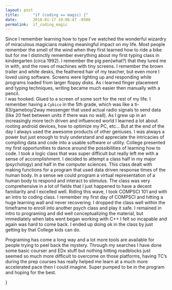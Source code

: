 ```yaml
---
layout: post
title:      "if (coding == magic) {"
date:       2018-01-17 19:06:47 -0500
permalink:  if_coding_magic
---
```




Since I remember learning how to type I've watched the wonderful wizardry of miraculous magicians making meaningful impact on my life.  Most people remember the smell of the wind when they first learned how to ride a bike but for me I distinctly remember everything about my first typing class in kindergarten (circa 1992).  I remember the pig pen(what?) that they lured me in with, and the rows of machines with tiny screens.  I remember the brown trailer and white desks, the feathered hair of my teacher, but even more I loved using software.  Screens were lighting up and responding while programs loaded from larger floppy disks.  As i learned finger placement and typing techniques, writing became much easier then manually with a pencil.  
I was hooked.  Glued to a screen of some sort for the rest of my life.  I remember having a `Cybico` in the 5th grade, which was like a ti-83/gameboy/2way messenger that used actual radio signals to send data (like 20 feet between units if there was no wall).  As I grew up in an increasingly more tech driven and influenced world I learned a lot about rooting android devices, how to optimize my PC, etc... But at the end of the day I always used the awesome products of other geniuses.  I was always a power but just enough to truly understand and appreciate the intricacies of compiling data and code into a usable software or utility.
College presented my first opportunities to dance around the possibilities of learning how to code.  I took a logic class that was super difficult but really left me with a sense of accomplishment.  I decided to attempt a class half in my major (psychology) and half in the computer sciences.  This class dealt with making functions for a program that used data driven response times of the human body.  In a sense we could program a virtual representation of a human body to respond and interact to stimulus.  The class was very comprehensive in a lot of fields that I just happened to have a decent familiarity and I excelled well.  Riding this wave, I took COMPSCI 101 and with an intro to coding class.  I remember my first day of COMPSCI and hitting a huge learning wall and never recovering.  I dropped the class well within the timeframe to enroll into another psych class and play it safe.  I remained in intro to programing and did well conceptualizing the material, but immediately when labs went began working with C++ I felt so incapable and again was hard to come back.  I ended up doing ok in the class by just getting by that College kids can do. 

Programing has come a long way and a lot more tools are available for people trying to peel back the mystery.  Through my searches I have done some basic courser and EDx stuff but nothing hitting roadblocks just seemed so much more difficult to overcome on those platforms, having TC’s during the prep courses has really helped me learn at a much more accelerated pace then I could imagine.  Super pumped to be in the program and hoping for the best.

}


